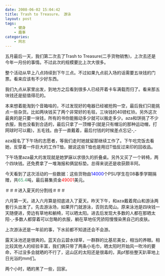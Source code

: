 ```yaml
---
date: 2008-06-02 15:04:42
title: Trash to Treasure， 游泳
layout: post
tags:
    - 健身
    - 趣事
categories:
    - 网志
---
```

五月最后一天，我们第二次去了Trash to Treasure(二手货物销售)，上次去还是今年一月份的事情。不过此次的规模要比上次大很多。

整个活动从早上八点持续到下午三点。不过如果九点前入场的话需要五块钱的门票。看来应该有不少好东西。

我们九点从家里出发，到地方之后看到很多人已经开着卡车满载而归了。看来那五块钱还是挺值得花的。

本来想着能淘到个音箱啥的，不过发现好的电器已经被抢购一空，最后我们只能挑点一些杂货。比如两块钱买了两个非常好的毛毯，三块钱的40镑杠铃。另外这次最爽的是只要一块钱，所有的书你能搬动多少就可以搬走多少。aza和饼挑了不少衣服，我也没看到合适的，最后只拿了一顶帽子(就是只有帽沿的那种运动帽，打网球时可以戴)，五毛钱。由于一直戴着，最后付钱的时候差点忘记-,-

aza报名了下午场的志愿者，等我们走时她就留那继续工作了。下午吃完饭去看她，反穿着一件巨大的工作T恤，据说这些T恤也是用旧T恤反过来印的回收品。

下午场里aza最大的发现就是她梦寐以求很久的折叠桌。另外又买了一个转椅，两个四块钱。还免费拿了一堆海报和俩鼠标垫。总得来说还是收获颇丰阿。

今天看到了这次活动的一些数据：这些货物由<span style="color:#0000ff;">14000</span>个PSU学生在08春季学期捐赠，共<span style="color:#339966;">65.4</span>吨，最后募集资金<span style="color:#ff0000;">49001</span>美元。

＃＃＃进入夏天的分割线＃＃＃

六月第一天。进入六月算是彻底进入了夏天。昨天下午，和aza戴着爬山和游泳两套行头出发了。先去游泳场，如果开门就游泳，否则去爬山。原来泳池是四块钱一天随便进，旁边有草地和躺椅，可以晒太阳。进去后发现大多数的人都在那晒太阳-,-多数人都穿着可以忽略的衣服，躺在草地任凭骄阳慢慢染黑自己的皮肤。

上次游泳还是一年前的事，下水前都不知道还会不会游。

露天泳池还是很爽的。蓝天白云碧水绿草，一群群的比基尼美女，相当的养眼。相比较其他人的经验丰富，我们俩只带了两条小毛巾，晒太阳时开始风一吹冷的要命，不过没多会就晒的不行了，这山区的太阳还是很毒的，真pf那些整天趴草地上日光浴的mm们。

两个小时，晒的黑了一些，回家。
